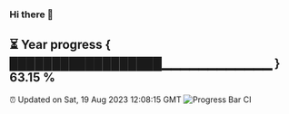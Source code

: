 ### Hi there 👋
⏳ Year progress { ██████████████████▁▁▁▁▁▁▁▁▁▁▁▁ } 63.15 %
---
⏰ Updated on Sat, 19 Aug 2023 12:08:15 GMT
![Progress Bar CI](https://github.com/Moyi321/Moyi321/workflows/Progress%20Bar%20CI/badge.svg)
